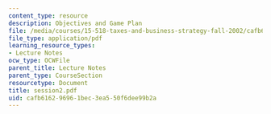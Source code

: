 ```yaml
---
content_type: resource
description: Objectives and Game Plan
file: /media/courses/15-518-taxes-and-business-strategy-fall-2002/cafb616296961bec3ea550f6dee99b2a_session2.pdf
file_type: application/pdf
learning_resource_types:
- Lecture Notes
ocw_type: OCWFile
parent_title: Lecture Notes
parent_type: CourseSection
resourcetype: Document
title: session2.pdf
uid: cafb6162-9696-1bec-3ea5-50f6dee99b2a
---
```

